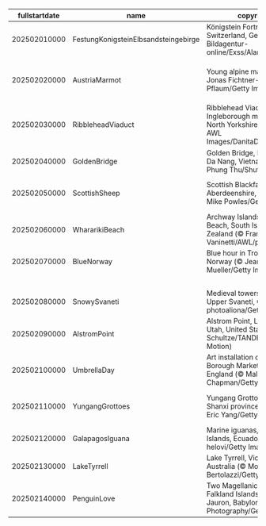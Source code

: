 |fullstartdate|name|copyright|title|image|
|--|--|--|--|--|
202502010000|FestungKonigsteinElbsandsteingebirge|Königstein Fortress, Saxon Switzerland, Germany (© Bildagentur-online/Exss/Alamy)|Snow and stone|![](/en-GB/2025/02/202502010000FestungKonigsteinElbsandsteingebirge.jpg)|
202502020000|AustriaMarmot|Young alpine marmot (© Jonas Fichtner-Pflaum/Getty Images)|Marm-velous way to go Altitude attitude|![](/en-GB/2025/02/202502020000AustriaMarmot.jpg)|
202502030000|RibbleheadViaduct|Ribblehead Viaduct and Ingleborough mountain, North Yorkshire, England (© AWL Images/DanitaDelimont.com)|Bridging history, one arch at a time|![](/en-GB/2025/02/202502030000RibbleheadViaduct.jpg)|
202502040000|GoldenBridge|Golden Bridge, Bà Nà Hills, Da Nang, Vietnam (© Hien Phung Thu/Shutterstock)|A walk among the clouds|![](/en-GB/2025/02/202502040000GoldenBridge.jpg)|
202502050000|ScottishSheep|Scottish Blackface sheep, Aberdeenshire, Scotland (© Mike Powles/Getty Images)|Baa, baa, black sheep? No.|![](/en-GB/2025/02/202502050000ScottishSheep.jpg)|
202502060000|WhararikiBeach|Archway Islands, Wharariki Beach, South Island, New Zealand (© Francesco Vaninetti/AWL/plainpicture)|Reflections of a nation's legacy|![](/en-GB/2025/02/202502060000WhararikiBeach.jpg)|
202502070000|BlueNorway|Blue hour in Trondheim, Norway (© Jeanny Mueller/Getty Images)|Stuck in a blue moment|![](/en-GB/2025/02/202502070000BlueNorway.jpg)|
||||![](/en-GB/2025/02/.jpg)|
202502080000|SnowySvaneti|Medieval towers in Mestia, Upper Svaneti, Georgia (© photoaliona/Getty Images)|Frozen in time|![](/en-GB/2025/02/202502080000SnowySvaneti.jpg)|
202502090000|AlstromPoint|Alstrom Point, Lake Powell, Utah, United States (© T.M. Schultze/TANDEM Stills + Motion)|A point worth pondering|![](/en-GB/2025/02/202502090000AlstromPoint.jpg)|
202502100000|UmbrellaDay|Art installation of umbrellas, Borough Market, London, England (© Malcolm P Chapman/Getty Images)|Under my umbrella|![](/en-GB/2025/02/202502100000UmbrellaDay.jpg)|
202502110000|YungangGrottoes|Yungang Grottoes, Datong, Shanxi province, China (© Eric Yang/Getty Images)|The watchful eyes of history|![](/en-GB/2025/02/202502110000YungangGrottoes.jpg)|
202502120000|GalapagosIguana|Marine iguanas, Galápagos Islands, Ecuador (© helovi/Getty Images)|Darwin's blueprint|![](/en-GB/2025/02/202502120000GalapagosIguana.jpg)|
202502130000|LakeTyrrell|Lake Tyrrell, Victoria, Australia (© Monica Bertolazzi/Getty Images)|Salt of the earth|![](/en-GB/2025/02/202502130000LakeTyrrell.jpg)|
202502140000|PenguinLove|Two Magellanic penguins, Falkland Islands (© Vicki Jauron, Babylon and Beyond Photography/Getty Images)|Look at these lovebirds|![](/en-GB/2025/02/202502140000PenguinLove.jpg)|
